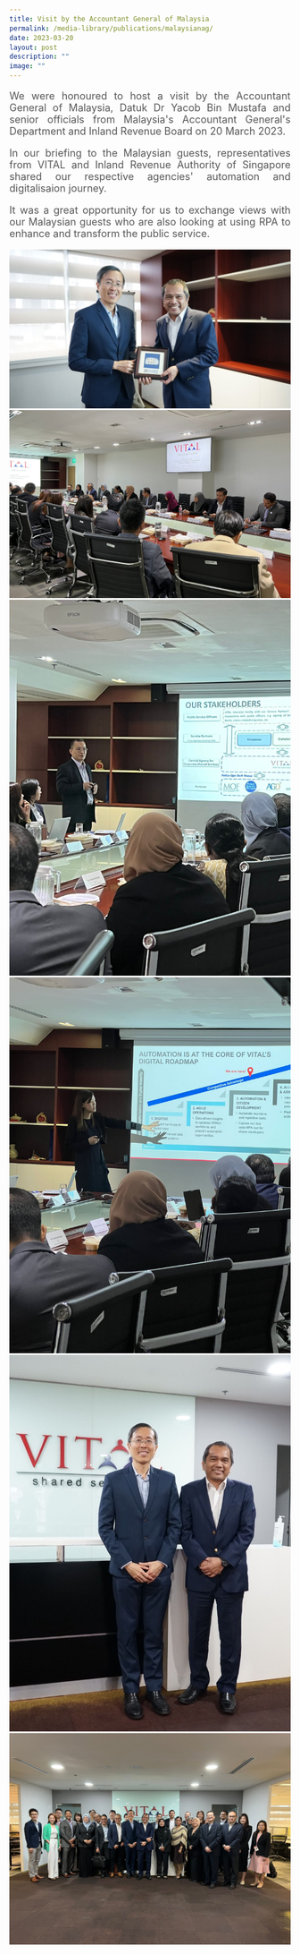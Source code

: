 ```yaml
---
title: Visit by the Accountant General of Malaysia
permalink: /media-library/publications/malaysianag/
date: 2023-03-20
layout: post
description: ""
image: ""
---
```

<p style="font-size: 18px;color:#585858;text-align:justify;">We were honoured to host a visit by the Accountant General of Malaysia, Datuk Dr Yacob Bin Mustafa and senior officials from Malaysia's Accountant General's Department and Inland Revenue Board on 20 March 2023.</p>

<p style="font-size: 18px;color:#585858;text-align:justify;">In our briefing to the Malaysian guests, representatives from VITAL and Inland Revenue Authority of Singapore shared our respective agencies' automation and digitalisaion journey.</p>

<p style="font-size: 18px;color:#585858;text-align:justify;">It was a great opportunity for us to exchange views with our Malaysian guests who are also looking at using RPA to enhance and transform the public service.</p>

<img src="/images/Media/malaysian 01.jpg">
<br>
<img src="/images/Media/malaysian 02.jpg">
<br>
<img src="/images/Media/malaysian 03.jpg">
<br>
<img src="/images/Media/malaysian 04.jpg">
<br>
<img src="/images/Media/malaysian 05.jpg">
<br>
<img src="/images/Media/malaysian 06.jpg">